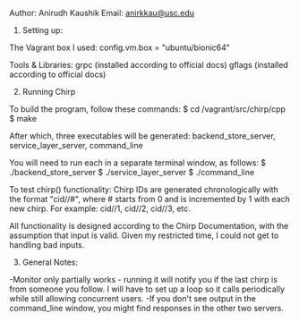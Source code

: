 Author: Anirudh Kaushik
Email: anirkkau@usc.edu

1) Setting up:

  The Vagrant box I used:
  config.vm.box = "ubuntu/bionic64"

  Tools & Libraries:
  grpc (installed according to official docs)
  gflags (installed according to official docs)

2) Running Chirp

  To build the program, follow these commands:
  $ cd /vagrant/src/chirp/cpp
  $ make

  After which, three executables will be generated: backend_store_server, service_layer_server, command_line

  You will need to run each in a separate terminal window, as follows:
  $ ./backend_store_server
  $ ./service_layer_server
  $ ./command_line <flags>

  To test chirp() functionality:
  Chirp IDs are generated chronologically with the format "cid//#",
  where # starts from 0 and is incremented by 1 with each new chirp.
  For example: cid//1, cid//2, cid//3, etc.

  All functionality is designed according to the Chirp Documentation, with the assumption that input is valid.
  Given my restricted time, I could not get to handling bad inputs. 
   
3) General Notes: 

  -Monitor only partially works - running it will notify you if the last chirp is from someone you follow. I will
   have to set up a loop so it calls periodically while still allowing concurrent users. 
  -If you don't see output in the command_line window, you might find responses in the other two servers.